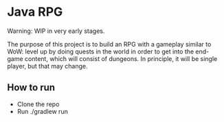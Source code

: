 # Java RPG 

Warning: WIP in very early stages.

The purpose of this project is to build an RPG with a gameplay similar to WoW: level up by doing quests in the world in order to get into the end-game content, which will consist of dungeons. In principle, it will be single player, but that may change.

## How to run 

- Clone the repo
- Run ./gradlew run
